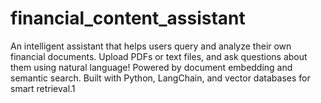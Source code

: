 # financial_content_assistant
An intelligent assistant that helps users query and analyze their own financial documents. Upload PDFs or text files, and ask questions about them using natural language! Powered by document embedding and semantic search.  Built with Python, LangChain, and vector databases for smart retrieval.1
